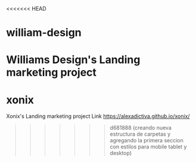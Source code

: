 <<<<<<< HEAD
# william-design
Williams Design's Landing marketing project
=======
# xonix
Xonix's Landing marketing project
Link
https://alexadictiva.github.io/xonix/
>>>>>>> d681888 (creando nueva estructura de carpetas y agregando la primera seccion con estilos para mobile tablet y desktop)
